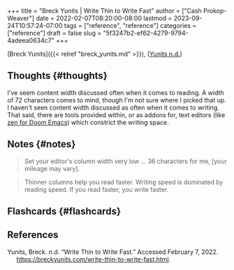 +++
title = "Breck Yunits | Write Thin to Write Fast"
author = ["Cash Prokop-Weaver"]
date = 2022-02-07T08:20:00-08:00
lastmod = 2023-09-24T10:57:24-07:00
tags = ["reference", "reference"]
categories = ["reference"]
draft = false
slug = "5f3247b2-ef62-4279-9794-4adeea0634c7"
+++

[Breck Yunits]({{< relref "breck_yunits.md" >}}), (<a href="#citeproc_bib_item_1">Yunits n.d.</a>)


## Thoughts {#thoughts}

I've seem content width discussed often when it comes to reading. A width of 72 characters comes to mind, though I'm not sure where I picked that up. I haven't seen content width discussed as often when it comes to writing. That said, there are tools provided within, or as addons for, text editors (like [zen for Doom Emacs](https://github.com/hlissner/doom-emacs/blob/develop/modules/ui/zen/README.org)) which constrict the writing space.


## Notes {#notes}

> Set your editor's column width very low ... 36 characters for me, [your mileage may vary].

<!--quoteend-->

> Thinner columns help you read faster. Writing speed is dominated by reading speed. If you read faster, you write faster.


## Flashcards {#flashcards}

## References

<style>.csl-entry{text-indent: -1.5em; margin-left: 1.5em;}</style><div class="csl-bib-body">
  <div class="csl-entry"><a id="citeproc_bib_item_1"></a>Yunits, Breck. n.d. “Write Thin to Write Fast.” Accessed February 7, 2022. <a href="https://breckyunits.com/write-thin-to-write-fast.html">https://breckyunits.com/write-thin-to-write-fast.html</a>.</div>
</div>
